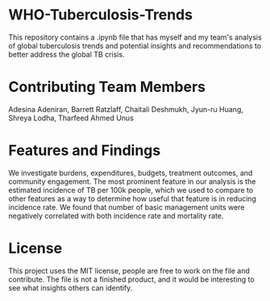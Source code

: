 # WHO-Tuberculosis-Trends
This repository contains a .ipynb file that has myself and my team's analysis of global tuberculosis trends and potential insights and recommendations to better address the global TB crisis.

# Contributing Team Members
Adesina Adeniran, Barrett Ratzlaff, Chaitali Deshmukh, Jyun-ru Huang, Shreya Lodha, Tharfeed Ahmed Unus

# Features and Findings
We investigate burdens, expenditures, budgets, treatment outcomes, and community engagement. The most prominent feature in our analysis is the estimated incidence of TB per 100k people, which we used to compare to other features as a way to determine how useful that feature is in reducing incidence rate. We found that number of basic management units were negatively correlated with both incidence rate and mortality rate.

# License
This project uses the MIT license, people are free to work on the file and contribute. The file is not a finished product, and it would be interesting to see what insights others can identify.
